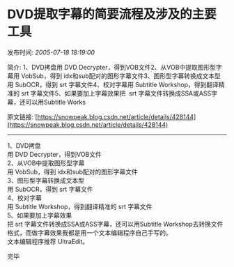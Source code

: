 # DVD提取字幕的简要流程及涉及的主要工具

发布时间: *2005-07-18 18:19:00*

简介: 1、DVD拷盘用 DVD Decrypter，得到VOB文件2、从VOB中提取图形型字幕用 VobSub，得到 idx和sub配对的图形字幕文件3、图形型字幕转换成文本型用 SubOCR，得到 srt 字幕文件4、校对字幕用 Subtitle Workshop，得到翻译精准的 srt 字幕文件5、如果要加上字幕效果把  srt 字幕文件转换成SSA或ASS字幕，还可以用Subtitle Works

原文链接: [https://snowpeak.blog.csdn.net/article/details/428144](https://snowpeak.blog.csdn.net/article/details/428144)

---------

1、DVD拷盘  
用 DVD Decrypter，得到VOB文件  
2、从VOB中提取图形型字幕  
用 VobSub，得到 idx和sub配对的图形字幕文件  
3、图形型字幕转换成文本型  
用 SubOCR，得到 srt 字幕文件  
4、校对字幕  
用 Subtitle Workshop，得到翻译精准的 srt 字幕文件  
5、如果要加上字幕效果  
把 srt 字幕文件转换成SSA或ASS字幕，还可以用Subtitle Workshop去转换文件格式，而做字幕效果我都是用一个文本编辑程序自己手写的。  
文本编辑程序推荐 UltraEdit。

完毕